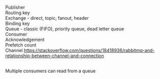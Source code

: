 
Publisher <br>
Routing key <br>
Exchange - direct, topic, fanout, header <br>
Binding key <br>
Queue - classic (FIFO), priority queue, dead letter queue <br>
Consumer <br>
Acknowledgement <br>
Prefetch count <br>
Channel https://stackoverflow.com/questions/18418936/rabbitmq-and-relationship-between-channel-and-connection <br><br>

Multiple consumers can read from a queue<br>
